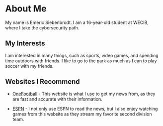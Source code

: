 # About Me
My name is Emeric Siebenbrodt. I am a 16-year-old student at WECIB, where I take the cybersecurity path.

## My Interests
I am interested in many things, such as sports, video games, and spending time outdoors with friends. I like to go to the park as much as I can to play soccer with my friends.

## Websites I Recommend
- [OneFootball](https://onefootball.com/en/home) - This website is what I use to get my news from, as they are fast and accurate with their information.
  
- [ESPN](https://www.espn.com/soccer/) - I not only use ESPN to read the news, but I also enjoy watching games from this website as they stream my favorite second division team.

